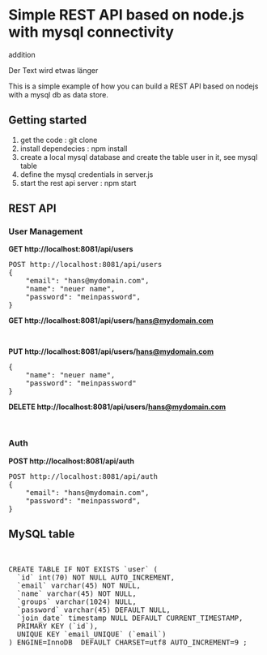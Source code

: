 <h1>Simple REST API based on node.js with mysql connectivity</h1>

addition

Der Text wird etwas länger

This is a simple example of how you can build a REST API based on nodejs with a mysql db as data store.

<h2>Getting started</h2>

<ol>
<li> get the code : git clone
<li> install dependecies : npm install
<li> create a local mysql database and create the table user in it, see mysql table
<li> define the mysql credentials in server.js
<li> start the rest api server : npm start
</ol>

<h2>REST API</h2>

<h3>User Management</h3>
<b>GET http://localhost:8081/api/users</b></br>

<pre>
POST http://localhost:8081/api/users
{
	"email": "hans@mydomain.com",
	"name": "neuer name",
	"password": "meinpassword",
}
</pre>
<b>GET http://localhost:8081/api/users/hans@mydomain.com</b></br>
<pre>

</pre>
<b>PUT http://localhost:8081/api/users/hans@mydomain.com</b></br>
<pre>
{
	"name": "neuer name",
	"password": "meinpassword"
}
</pre>
<b>DELETE http://localhost:8081/api/users/hans@mydomain.com</b></br>
<pre>

</pre>

<h3>Auth</h3>

<b>POST http://localhost:8081/api/auth</b></br>

<pre>
POST http://localhost:8081/api/auth
{
	"email": "hans@mydomain.com",
	"password": "meinpassword",
}
</pre>


<h2>MySQL table</h2></br>
<pre>
CREATE TABLE IF NOT EXISTS `user` (
  `id` int(70) NOT NULL AUTO_INCREMENT,
  `email` varchar(45) NOT NULL,
  `name` varchar(45) NOT NULL,
  `groups` varchar(1024) NULL,
  `password` varchar(45) DEFAULT NULL,
  `join_date` timestamp NULL DEFAULT CURRENT_TIMESTAMP,
  PRIMARY KEY (`id`),
  UNIQUE KEY `email_UNIQUE` (`email`)
) ENGINE=InnoDB  DEFAULT CHARSET=utf8 AUTO_INCREMENT=9 ;

</pre>